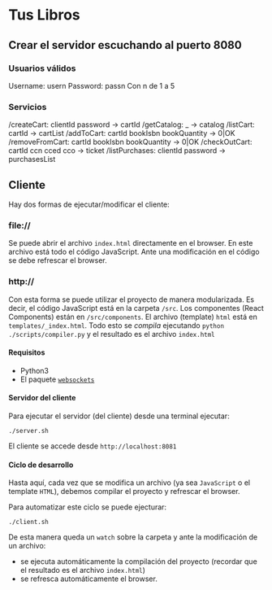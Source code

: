 # Tus Libros

## Crear el servidor escuchando al puerto 8080

### Usuarios válidos
Username: usern
Password: passn
Con n de 1 a 5

### Servicios

/createCart: clientId password -> cartId
/getCatalog: _ -> catalog
/listCart: cartId -> cartList
/addToCart: cartId bookIsbn bookQuantity -> 0|OK
/removeFromCart: cartId bookIsbn bookQuantity -> 0|OK
/checkOutCart: cartId ccn cced cco -> ticket
/listPurchases: clientId password -> purchasesList

## Cliente
Hay dos formas de ejecutar/modificar el cliente:

### file://
Se puede abrir el archivo `index.html` directamente en el browser. En este archivo está todo el código JavaScript.
Ante una modificación en el código se debe refrescar el browser.

### http://
Con esta forma se puede utilizar el proyecto de manera modularizada. Es decir, el código JavaScript está en la carpeta `/src`. Los componentes (React Components) están en `/src/components`. El archivo (template) `html` está en `templates/_index.html`.
Todo esto se _compila_ ejecutando `python ./scripts/compiler.py` y el resultado es el archivo `index.html`

#### Requisitos
- Python3
- El paquete [`websockets`](https://websockets.readthedocs.io/en/stable/intro.html)

#### Servidor del cliente
Para ejecutar el servidor (del cliente) desde una terminal ejecutar:
```shell-session
./server.sh
```
El cliente se accede desde `http://localhost:8081`

#### Ciclo de desarrollo
Hasta aquí, cada vez que se modifica un archivo (ya sea `JavaScript` o el template `HTML`), debemos compilar el proyecto y refrescar el browser.

Para automatizar este ciclo se puede ejecturar:

```shell-session
./client.sh
```

De esta manera queda un `watch` sobre la carpeta y ante la modificación de un archivo:
- se ejecuta automáticamente la compilación del proyecto (recordar que el resultado es el archivo `index.html`)
- se refresca automáticamente el browser.


